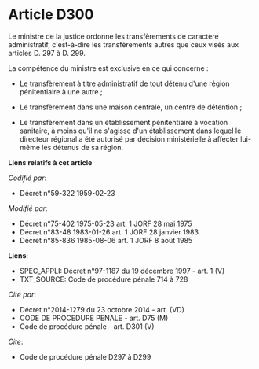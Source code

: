 # Article D300

Le ministre de la justice ordonne les transfèrements de caractère administratif, c'est-à-dire les transfèrements autres que
ceux visés aux articles D. 297 à D. 299.

La compétence du ministre est exclusive en ce qui concerne :

- Le transfèrement à titre administratif de tout détenu d'une région pénitentiaire à une autre ;

- Le transfèrement dans une maison centrale, un centre de détention ;

- Le transfèrement dans un établissement pénitentiaire à vocation sanitaire, à moins qu'il ne s'agisse d'un établissement
dans lequel le directeur régional a été autorisé par décision ministérielle à affecter lui-même les détenus de sa région.

**Liens relatifs à cet article**

_Codifié par_:

  - Décret n°59-322 1959-02-23

_Modifié par_:

  - Décret n°75-402 1975-05-23 art. 1 JORF 28 mai 1975
  - Décret n°83-48 1983-01-26 art. 1 JORF 28 janvier 1983
  - Décret n°85-836 1985-08-06 art. 1 JORF 8 août 1985

**Liens**:

  - SPEC_APPLI: Décret n°97-1187 du 19 décembre 1997 - art. 1 (V)
  - TXT_SOURCE: Code de procédure pénale 714 à 728

_Cité par_:

  - Décret n°2014-1279 du 23 octobre 2014 - art. (VD)
  - CODE DE PROCEDURE PENALE - art. D75 (M)
  - Code de procédure pénale - art. D301 (V)

_Cite_:

  - Code de procédure pénale D297 à D299
